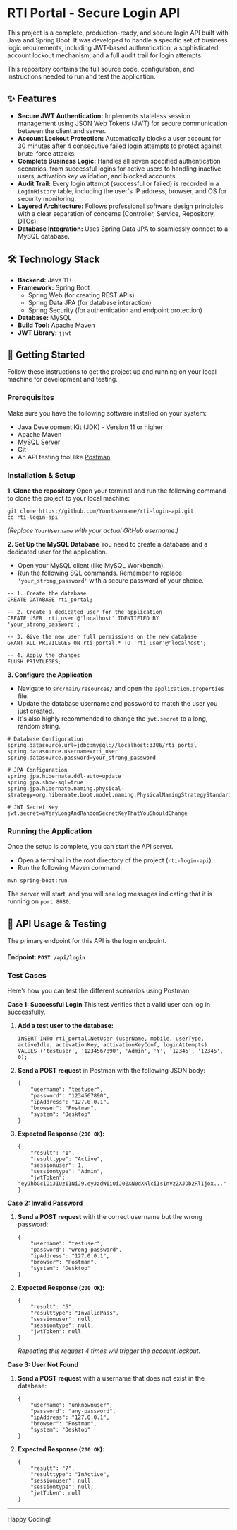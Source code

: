 # RTI Portal - Secure Login API

This project is a complete, production-ready, and secure login API built with Java and Spring Boot. It was developed to handle a specific set of business logic requirements, including JWT-based authentication, a sophisticated account lockout mechanism, and a full audit trail for login attempts.

This repository contains the full source code, configuration, and instructions needed to run and test the application.


## ✨ Features


-   **Secure JWT Authentication:** Implements stateless session management using JSON Web Tokens (JWT) for secure communication between the client and server.
-   **Account Lockout Protection:** Automatically blocks a user account for 30 minutes after 4 consecutive failed login attempts to protect against brute-force attacks.
-   **Complete Business Logic:** Handles all seven specified authentication scenarios, from successful logins for active users to handling inactive users, activation key validation, and blocked accounts.
-   **Audit Trail:** Every login attempt (successful or failed) is recorded in a `LoginHistory` table, including the user's IP address, browser, and OS for security monitoring.
-   **Layered Architecture:** Follows professional software design principles with a clear separation of concerns (Controller, Service, Repository, DTOs).
-   **Database Integration:** Uses Spring Data JPA to seamlessly connect to a MySQL database.

## 🛠️ Technology Stack

-   **Backend:** Java 11+
-   **Framework:** Spring Boot
    -   Spring Web (for creating REST APIs)
    -   Spring Data JPA (for database interaction)
    -   Spring Security (for authentication and endpoint protection)
-   **Database:** MySQL
-   **Build Tool:** Apache Maven
-   **JWT Library:** `jjwt`

## 🚀 Getting Started

Follow these instructions to get the project up and running on your local machine for development and testing.

### Prerequisites

Make sure you have the following software installed on your system:
-   Java Development Kit (JDK) - Version 11 or higher
-   Apache Maven
-   MySQL Server
-   Git
-   An API testing tool like [Postman](https://www.postman.com/downloads/)

### Installation & Setup

**1. Clone the repository**
Open your terminal and run the following command to clone the project to your local machine:
```
git clone https://github.com/YourUsername/rti-login-api.git
cd rti-login-api
```
*(Replace `YourUsername` with your actual GitHub username.)*

**2. Set Up the MySQL Database**
You need to create a database and a dedicated user for the application.
-   Open your MySQL client (like MySQL Workbench).
-   Run the following SQL commands. Remember to replace `'your_strong_password'` with a secure password of your choice.

```
-- 1. Create the database
CREATE DATABASE rti_portal;

-- 2. Create a dedicated user for the application
CREATE USER 'rti_user'@'localhost' IDENTIFIED BY 'your_strong_password';

-- 3. Give the new user full permissions on the new database
GRANT ALL PRIVILEGES ON rti_portal.* TO 'rti_user'@'localhost';

-- 4. Apply the changes
FLUSH PRIVILEGES;
```

**3. Configure the Application**
-   Navigate to `src/main/resources/` and open the `application.properties` file.
-   Update the database username and password to match the user you just created.
-   It's also highly recommended to change the `jwt.secret` to a long, random string.

```
# Database Configuration
spring.datasource.url=jdbc:mysql://localhost:3306/rti_portal
spring.datasource.username=rti_user
spring.datasource.password=your_strong_password

# JPA Configuration
spring.jpa.hibernate.ddl-auto=update
spring.jpa.show-sql=true
spring.jpa.hibernate.naming.physical-strategy=org.hibernate.boot.model.naming.PhysicalNamingStrategyStandardImpl

# JWT Secret Key
jwt.secret=aVeryLongAndRandomSecretKeyThatYouShouldChange
```

### Running the Application

Once the setup is complete, you can start the API server.
-   Open a terminal in the root directory of the project (`rti-login-api`).
-   Run the following Maven command:

```
mvn spring-boot:run
```
The server will start, and you will see log messages indicating that it is running on `port 8080`.

## 🧪 API Usage & Testing

The primary endpoint for this API is the login endpoint.

#### **Endpoint:** `POST /api/login`

### Test Cases

Here’s how you can test the different scenarios using Postman.

**Case 1: Successful Login**
This test verifies that a valid user can log in successfully.

1.  **Add a test user to the database:**
    ```
    INSERT INTO rti_portal.NetUser (userName, mobile, userType, activeIdle, activationKey, activationKeyConf, loginAttempts)
    VALUES ('testuser', '1234567890', 'Admin', 'Y', '12345', '12345', 0);
    ```
2.  **Send a POST request** in Postman with the following JSON body:
    ```
    {
        "username": "testuser",
        "password": "1234567890",
        "ipAddress": "127.0.0.1",
        "browser": "Postman",
        "system": "Desktop"
    }
    ```
3.  **Expected Response (`200 OK`):**
    ```
    {
        "result": "1",
        "resulttype": "Active",
        "sessionuser": 1,
        "sessiontype": "Admin",
        "jwtToken": "eyJhbGciOiJIUzI1NiJ9.eyJzdWIiOiJ0ZXN0dXNlciIsInVzZXJDb2RlIjox..."
    }
    ```

**Case 2: Invalid Password**
1.  **Send a POST request** with the correct username but the wrong password:
    ```
    {
        "username": "testuser",
        "password": "wrong-password",
        "ipAddress": "127.0.0.1",
        "browser": "Postman",
        "system": "Desktop"
    }
    ```
2.  **Expected Response (`200 OK`):**
    ```
    {
        "result": "5",
        "resulttype": "InvalidPass",
        "sessionuser": null,
        "sessiontype": null,
        "jwtToken": null
    }
    ```
    *Repeating this request 4 times will trigger the account lockout.*

**Case 3: User Not Found**
1.  **Send a POST request** with a username that does not exist in the database:
    ```
    {
        "username": "unknownuser",
        "password": "any-password",
        "ipAddress": "127.0.0.1",
        "browser": "Postman",
        "system": "Desktop"
    }
    ```
2.  **Expected Response (`200 OK`):**
    ```
    {
        "result": "7",
        "resulttype": "InActive",
        "sessionuser": null,
        "sessiontype": null,
        "jwtToken": null
    }
    ```

---
Happy Coding!
```
